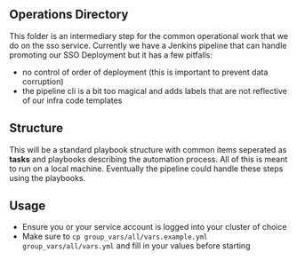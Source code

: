 ## Operations Directory

This folder is an intermediary step for the common operational work that we do on the sso service. Currently we have a Jenkins pipeline that can handle promoting our SSO Deployment but it has a few pitfalls:

- no control of order of deployment (this is important to prevent data corruption)
- the pipeline cli is a bit too magical and adds labels that are not reflective of our infra code templates


## Structure

This will be a standard playbook structure with common items seperated as __tasks__ and playbooks
describing the automation process. All of this is meant to run on a local machine. Eventually the pipeline could handle these steps using the playbooks. 


## Usage
- Ensure you or your service account is logged into your cluster of choice
- Make sure to `cp group_vars/all/vars.example.yml group_vars/all/vars.yml` and fill in your values before starting
